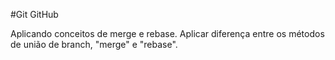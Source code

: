 #Git GitHub


Aplicando conceitos de merge e rebase. Aplicar diferença entre os métodos de união de branch, "merge" e "rebase".
